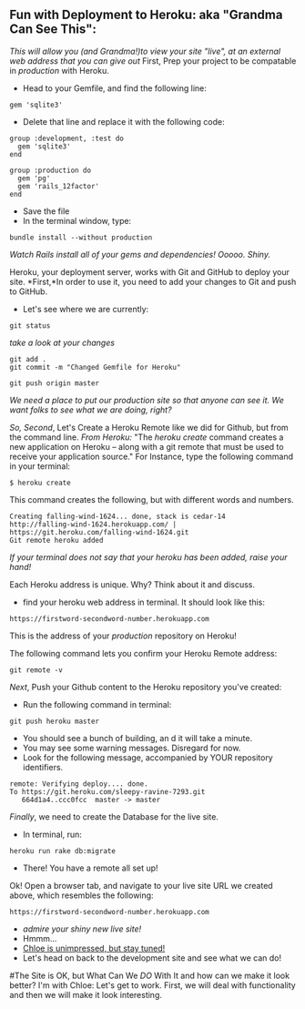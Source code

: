## Fun with Deployment to Heroku: aka "Grandma Can See This": 
<!--http://docs.railsbridge.org/intro-to-rails/deploying_to_heroku-->
<!--https://devcenter.heroku.com/articles/git-->

*This will allow you (and Grandma!)to view your site "live", at an external web address that you can give out*
First, Prep your project to be compatable in *production*  with Heroku. 
* Head to your Gemfile, and find the following line: 

```
gem 'sqlite3'
```

* Delete that line and replace it with the following code: 
```
group :development, :test do
  gem 'sqlite3'
end

group :production do
  gem 'pg'
  gem 'rails_12factor'
end
```


* Save the file
* In the terminal window, type: 

```
bundle install --without production
```

*Watch Rails install all of your gems and dependencies! Ooooo. Shiny.*

Heroku, your deployment server, works with Git and GitHub to deploy your site.
*First,*In order to use it, you need to add your changes to Git and push to GitHub.

* Let's see where we are currently: 

```
git status
```

*take a look at your changes*

```
git add .
git commit -m "Changed Gemfile for Heroku"
```
```
git push origin master
```

*We need a place to put our production site so that anyone can see it.* 
*We want folks to see what we are doing, right?*

*So, Second*, Let's Create a Heroku Remote like we did for Github, but from the command line.
*From Heroku:* "The *heroku create* command creates a new application on Heroku – along
with a git remote that must be used to receive your application source."
For Instance, type the following command in your terminal: 

```
$ heroku create
```
This command creates the following, but with different words and numbers. 


```
Creating falling-wind-1624... done, stack is cedar-14
http://falling-wind-1624.herokuapp.com/ | https://git.heroku.com/falling-wind-1624.git
Git remote heroku added
```
*If your terminal does not say that your heroku has been added, raise your hand!*

Each Heroku address is unique. 
Why? Think about it and discuss.  
* find your heroku web address in terminal. It should look like this: 

```
https://firstword-secondword-number.herokuapp.com
```
This is the address of your *production* repository on Heroku! 

The following command lets you confirm your Heroku Remote address: 

 ```
 git remote -v
 ```
 
*Next*, Push your Github content to the Heroku repository you've created:  
* Run the following command in terminal: 
 ```
 git push heroku master
 ```
* You should see a bunch of building, an d it will take a minute. 
* You may see some warning messages. Disregard for now. 
* Look for the following message, accompanied by YOUR repository identifiers. 
```
remote: Verifying deploy.... done.
To https://git.heroku.com/sleepy-ravine-7293.git
   664d1a4..ccc0fcc  master -> master
```

*Finally*, we need to create the Database for the live site.
* In terminal, run: 

```
heroku run rake db:migrate
```

* There! You have a remote all set up!
  
Ok!  Open a browser tab, and navigate to your live site URL we created above, 
which resembles the following: 

```
https://firstword-secondword-number.herokuapp.com
```

* *admire your shiny new live site!* 
* Hmmm...
* [Chloe is unimpressed, but stay tuned!](https://s-media-cache-ak0.pinimg.com/736x/28/ef/20/28ef204478b114e7fb81d2bfe77444ac.jpg)
* Let's head on back to the development site and see what we can do!


#The Site is OK, but What Can We *DO* With It and how can we 
make it look better? 
I'm with Chloe: Let's get to work. 
First, we will deal with functionality and then we will make it look interesting.
